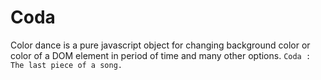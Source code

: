 # Coda
Color dance is a pure javascript object for changing background color or color of a DOM element in period of time and many other options.
`Coda : The last piece of a song.`
